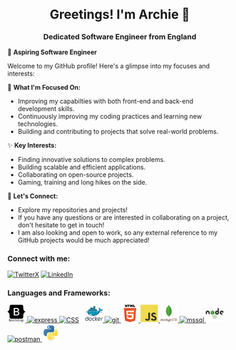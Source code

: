 <h1 align="center">Greetings! I'm Archie 👋</h1>
<h3 align="center">Dedicated Software Engineer from England</h3>

🚀 **Aspiring Software Engineer**

Welcome to my GitHub profile! Here's a glimpse into my focuses and interests:

🎯 **What I'm Focused On:**

 - Improving my capabilties with both front-end and back-end development skills.
 - Continuously improving my coding practices and learning new technologies.
 - Building and contributing to projects that solve real-world problems.


✨ **Key Interests:**
 - Finding innovative solutions to complex problems.
 - Building scalable and efficient applications.
 - Collaborating on open-source projects.
 - Gaming, training and long hikes on the side.

👥 **Let's Connect:**
 - Explore my repositories and projects!
 - If you have any questions or are interested in collaborating on a project, don't hesitate to get in touch!
 - I am also looking and open to work, so any external reference to my GitHub projects would be much appreciated!


<h3 align="left">Connect with me:</h3>
<p align="left">
   <a href="https://twitter.com/archie64567" target="_blank"><img src="https://img.icons8.com/color/48/000000/twitter-squared.png" alt="TwitterX" width="40" height="40"/></a>
  <a href="https://www.linkedin.com/in/archie-hilton/" target="_blank"><img src="https://img.icons8.com/color/48/000000/linkedin.png" alt="LinkedIn" width="40" height="40"></a>
</p>

<h3 align="left">Languages and Frameworks:</h3>
<p align="left"><a href="https://getbootstrap.com" target="_blank" rel="noreferrer"> <img src="https://raw.githubusercontent.com/devicons/devicon/master/icons/bootstrap/bootstrap-plain-wordmark.svg" alt="bootstrap" width="40" height="40"/> </a> <a href="https://expressjs.com/" target="_blank" rel="noreferrer"><img src="https://expressjs.com/images/express-facebook-share.png" alt="express" width="40" height="40"/> </a><a href="https://developer.mozilla.org/en-US/docs/Web/CSS" target="_blank" rel="noreferrer"><img src="https://img.icons8.com/color/48/000000/css3.png" alt="CSS" width="40" height="40" style="margin-right: 10px;"/></a> <a href="https://www.docker.com/" target="_blank" rel="noreferrer"> <img src="https://raw.githubusercontent.com/devicons/devicon/master/icons/docker/docker-original-wordmark.svg" alt="docker" width="40" height="40"/> </a> <a href="https://git-scm.com/" target="_blank" rel="noreferrer"> <img src="https://www.vectorlogo.zone/logos/git-scm/git-scm-icon.svg" alt="git" width="40" height="40"/> </a> <a href="https://www.w3.org/html/" target="_blank" rel="noreferrer"> <img src="https://raw.githubusercontent.com/devicons/devicon/master/icons/html5/html5-original-wordmark.svg" alt="html5" width="40" height="40"/> </a> <a href="https://developer.mozilla.org/en-US/docs/Web/JavaScript" target="_blank" rel="noreferrer"> <img src="https://raw.githubusercontent.com/devicons/devicon/master/icons/javascript/javascript-original.svg" alt="javascript" width="40" height="40"/> </a> <a href="https://www.mongodb.com/" target="_blank" rel="noreferrer"> <img src="https://raw.githubusercontent.com/devicons/devicon/master/icons/mongodb/mongodb-original-wordmark.svg" alt="mongodb" width="40" height="40"/> </a> <a href="https://www.microsoft.com/en-us/sql-server" target="_blank" rel="noreferrer"> <img src="https://www.svgrepo.com/show/303229/microsoft-sql-server-logo.svg" alt="mssql" width="40" height="40"/> </a> <a href="https://nodejs.org" target="_blank" rel="noreferrer"> <img src="https://raw.githubusercontent.com/devicons/devicon/master/icons/nodejs/nodejs-original-wordmark.svg" alt="nodejs" width="40" height="40"/> </a> <a href="https://postman.com" target="_blank" rel="noreferrer"> <img src="https://www.vectorlogo.zone/logos/getpostman/getpostman-icon.svg" alt="postman" width="40" height="40"/> </a> <a href="https://www.python.org" target="_blank" rel="noreferrer"> <img src="https://raw.githubusercontent.com/devicons/devicon/master/icons/python/python-original.svg" alt="python" width="40" height="40"/> </a> </p>
